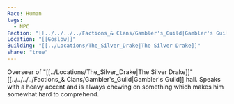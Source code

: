 ```yaml
---
Race: Human
tags:
  - NPC
Faction: "[[../../../../Factions_& Clans/Gambler's_Guild|Gambler's Guild]]"
Location: "[[Goslow]]"
Building: "[[../Locations/The_Silver_Drake|The Silver Drake]]"
share: "true"
---
```


Overseer of "[[../Locations/The_Silver_Drake|The Silver Drake]]" [[../../../../Factions_& Clans/Gambler's_Guild|Gambler's Guild]] hall. Speaks with a heavy accent and is always chewing on something which makes him somewhat hard to comprehend.